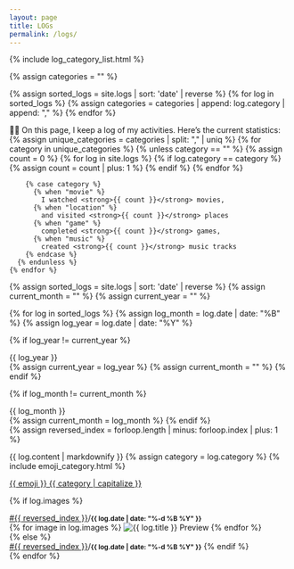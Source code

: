 ```yaml
---
layout: page
title: LOGs
permalink: /logs/
---
```


{% include log_category_list.html %}

{% assign categories = "" %}

{% assign sorted_logs = site.logs | sort: 'date' | reverse %}
{% for log in sorted_logs %}
  {% assign categories = categories | append: log.category | append: "," %}
{% endfor %}

<div class="bubble">
 💁‍♂️ On this page, I keep a log of my activities. Here’s the current statistics:
    {% assign unique_categories = categories | split: "," | uniq %}
    {% for category in unique_categories %}
      {% unless category == "" %}
        {% assign count = 0 %}
        {% for log in site.logs %}
          {% if log.category == category %}
            {% assign count = count | plus: 1 %}
          {% endif %}
        {% endfor %}
        
        {% case category %}
          {% when "movie" %}
            I watched <strong>{{ count }}</strong> movies,
          {% when "location" %}
            and visited <strong>{{ count }}</strong> places
          {% when "game" %}
            completed <strong>{{ count }}</strong> games,
          {% when "music" %}
            created <strong>{{ count }}</strong> music tracks
        {% endcase %}
      {% endunless %}
    {% endfor %}
</div>
<div class="spacer"></div>

{% assign sorted_logs = site.logs | sort: 'date' | reverse %}
{% assign current_month = "" %}
{% assign current_year = "" %}

{% for log in sorted_logs %}
  {% assign log_month = log.date | date: "%B" %}
  {% assign log_year = log.date | date: "%Y" %}

  {% if log_year != current_year %}
<div class="year-divider">{{ log_year }}</div>
    {% assign current_year = log_year %}
    {% assign current_month = "" %}
  {% endif %}

  {% if log_month != current_month %}
<div class="month-divider">{{ log_month }}</div>
    {% assign current_month = log_month %}
  {% endif %}

<div class="bubble">
  {% assign reversed_index = forloop.length | minus: forloop.index | plus: 1 %}

  {{ log.content | markdownify }}
  {% assign category = log.category %}
  {% include emoji_category.html %}

  <span class="badge"><a href="{{ site.baseurl }}/logs/{{ log.category }}">{{ emoji }} {{ category | capitalize }}</a></span>

  {% if log.images %}
  <div class="container-two-columns">
    <div class="content-two-columns">
      <span class="log-number"><a href="{{ log.url }}">#{{ reversed_index }}</a></span>/<small><b>{{ log.date | date: "%-d %B %Y" }}</b></small>
    </div>
    <div class="image-preview">
    {% for image in log.images %}
      <img src="/assets/img/{{ log.category }}/{{ image }}" alt="{{ log.title }} Preview" class="thumbnail"
                onclick="openModal('/assets/img/{{ log.category }}/{{ image }}')" />
    {% endfor %}
    </div>
  </div>
  {% else %}
    <div class="spacer"></div>
    <span class="log-number"><a href="{{ log.url }}">#{{ reversed_index }}</a></span>/<small><b>{{ log.date | date: "%-d %B %Y" }}</b></small>
  {% endif %}
</div>

<div class="spacer"></div>
{% endfor %}